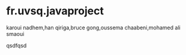 fr.uvsq.javaproject
===================

karoui nadhem,han qiriga,bruce gong,oussema chaabeni,mohamed ali smaoui


qsdfqsd
